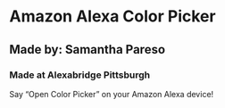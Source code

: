 # Amazon Alexa Color Picker 
## Made by: Samantha Pareso
### Made at Alexabridge Pittsburgh

Say “Open Color Picker” on your Amazon Alexa device! 